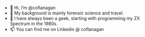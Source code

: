 - 👋 Hi, I’m @coflanagan
- 👀 My background is mainly forensic science and travel.
- 🌱 I have always been a geek, starting with programming my ZX Spectrum in the 1980s.
- 📫 You can find me on Linkedin @ coflanagan

